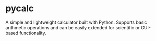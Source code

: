 # pycalc
A simple and lightweight calculator built with Python. Supports basic arithmetic operations and can be easily extended for scientific or GUI-based functionality.
